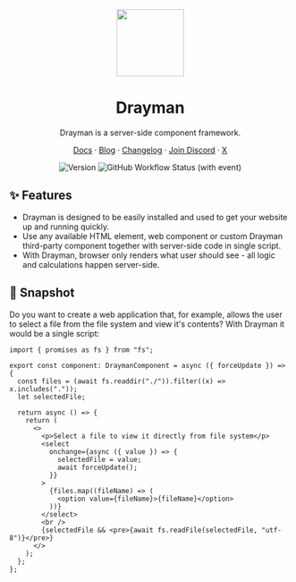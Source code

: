 <div align="center">

<img height="120" src="https://i.imgur.com/HnEvlyD.png">

<h1>Drayman</h1>

Drayman is a server-side component framework.

[Docs](https://drayman.io) · [Blog](https://drayman.io/blog) · [Changelog](https://github.com/Claviz/drayman/releases) · [Join Discord](https://discord.gg/5GYZTvUSxV) · [X](https://x.com/draymanio)

![Version](https://img.shields.io/github/v/release/claviz/drayman)
![GitHub Workflow Status (with event)](https://img.shields.io/github/actions/workflow/status/claviz/drayman/config.yml)

</div>

## ✨ Features

- Drayman is designed to be easily installed and used to get your website up and running quickly.
- Use any available HTML element, web component or custom Drayman third-party component together with server-side code in single script.
- With Drayman, browser only renders what user should see - all logic and calculations happen server-side.

## 📸 Snapshot

Do you want to create a web application that, for example, allows the user to select a file from the file system and view it's contents? With Drayman it would be a single script:

```tsx
import { promises as fs } from "fs";

export const component: DraymanComponent = async ({ forceUpdate }) => {
  const files = (await fs.readdir("./")).filter((x) => x.includes("."));
  let selectedFile;

  return async () => {
    return (
      <>
        <p>Select a file to view it directly from file system</p>
        <select
          onchange={async ({ value }) => {
            selectedFile = value;
            await forceUpdate();
          }}
        >
          {files.map((fileName) => (
            <option value={fileName}>{fileName}</option>
          ))}
        </select>
        <br />
        {selectedFile && <pre>{await fs.readFile(selectedFile, "utf-8")}</pre>}
      </>
    );
  };
};
```
